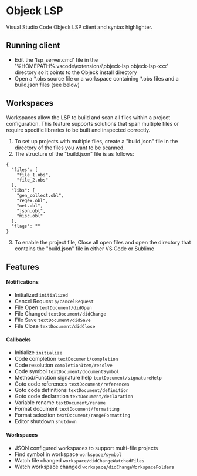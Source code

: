 # Objeck LSP

Visual Studio Code Objeck LSP client and syntax highlighter.

## Running client

* Edit the 'lsp_server.cmd' file in the '%HOMEPATH%\.vscode\extensions\objeck-lsp.objeck-lsp-xxx' directory so it points to the Objeck install directory
* Open a \*.obs source file or a workspace containing \*.obs files and a build.json files (see below)

## Workspaces

Workspaces allow the LSP to build and scan all files within a project configuration. This feature supports solutions that span multiple files or require specific libraries to be built and inspected correctly.

1. To set up projects with multiple files, create a "build.json" file in the directory of the files you want to be scanned.
2. The structure of the "build.json" file is as follows:
```
{
  "files": [
    "file_1.obs",
    "file_2.obs"
  ],
  "libs": [
    "gen_collect.obl",
    "regex.obl",
    "net.obl",
    "json.obl",
    "misc.obl"
  ],
  "flags": ""
}
```
3. To enable the project file, Close all open files and open the directory that contains the "build.json" file in either VS Code or Sublime


## Features

#### Notifications
* Initialized `initialized`
* Cancel Request `$/cancelRequest`
* File Open `textDocument/didOpen`
* File Changed `textDocument/didChange`
* File Save `textDocument/didSave`
* File Close `textDocument/didClose`

#### Callbacks
* Initialize `initialize`
* Code completion `textDocument/completion`
* Code resolution `completionItem/resolve`
* Code symbol `textDocument/documentSymbol`
* Method/Function signature help `textDocument/signatureHelp`
* Goto code references `textDocument/references`
* Goto code definitions `textDocument/definition`
* Goto code declaration `textDocument/declaration`
* Variable rename `textDocument/rename`
* Format document `textDocument/formatting`
* Format selection `textDocument/rangeFormatting`
* Editor shutdown `shutdown`

#### Workspaces
  * JSON configured workspaces to support multi-file projects
  * Find symbol in workspace `workspace/symbol`
  * Watch file changed `workspace/didChangeWatchedFiles`
  * Watch workspace changed `workspace/didChangeWorkspaceFolders`